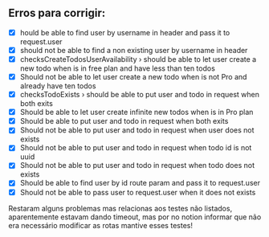 ## Erros para corrigir:
 - [x] hould be able to find user by username in header and pass it to request.user
 - [x] should not be able to find a non existing user by username in header
 - [x] checksCreateTodosUserAvailability › should be able to let user create a new todo when is in free plan and have less than ten todos
 - [x] Should not be able to let user create a new todo when is not Pro and already have ten todos
 - [x] checksTodoExists › should be able to put user and todo in request when both exits
 - [x] Should be able to let user create infinite new todos when is in Pro plan
 - [x] Should be able to put user and todo in request when both exits
 - [x] Should not be able to put user and todo in request when user does not exists
 - [x] Should not be able to put user and todo in request when todo id is not uuid
 - [x] Should not be able to put user and todo in request when todo does not exists
 - [x] Should be able to find user by id route param and pass it to request.user
 - [x] Should not be able to pass user to request.user when it does not exists

 Restaram alguns problemas mas relacionas aos testes não listados, aparentemente estavam dando timeout, mas por no notion informar que não era necessário modificar as rotas mantive esses testes!
